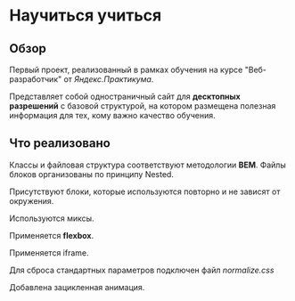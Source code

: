 # Научиться учиться

## Обзор

Первый проект, реализованный в рамках обучения на курсе "Веб-разработчик" от _Яндекс.Практикума_.

Представляет собой одностраничный сайт для **десктопных разрешений** с базовой структурой, на котором размещена полезная информация для тех, кому важно качество обучения.

## Что реализовано

Классы и файловая структура соответствуют методологии **BEM**. Файлы блоков организованы по принципу Nested.

Присутствуют блоки, которые используются повторно и не зависят от окружения.

Используются миксы.

Применяется **flexbox**.

Применяется iframe.

Для сброса стандартных параметров подключен файл _normalize.css_

Добавлена зацикленная анимация.
